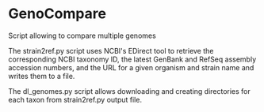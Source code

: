 # GenoCompare
Script allowing to compare multiple genomes

The strain2ref.py script uses NCBI's EDirect tool to retrieve the corresponding NCBI taxonomy ID, the latest GenBank and RefSeq assembly accession numbers, and the URL for a given organism and strain name and writes them to a file.

The dl_genomes.py script allows downloading and creating directories for each taxon from strain2ref.py output file.
